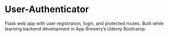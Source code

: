 # User-Authenticator
Flask web app with user registration, login, and protected routes. Built while learning backend development in App Brewery’s Udemy Bootcamp.
